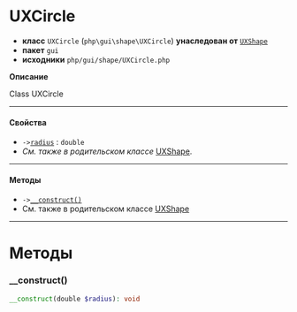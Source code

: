 # UXCircle

- **класс** `UXCircle` (`php\gui\shape\UXCircle`) **унаследован от** [`UXShape`](https://github.com/VenityStudio/android/tree/master/jphp-android-ext/api-docs/classes/php/gui/shape/UXShape.ru.md)
- **пакет** `gui`
- **исходники** `php/gui/shape/UXCircle.php`

**Описание**

Class UXCircle

---

#### Свойства

- `->`[`radius`](#prop-radius) : `double`
- *См. также в родительском классе* [UXShape](https://github.com/VenityStudio/android/tree/master/jphp-android-ext/api-docs/classes/php/gui/shape/UXShape.ru.md).

---

#### Методы

- `->`[`__construct()`](#method-__construct)
- См. также в родительском классе [UXShape](https://github.com/VenityStudio/android/tree/master/jphp-android-ext/api-docs/classes/php/gui/shape/UXShape.ru.md)

---
# Методы

<a name="method-__construct"></a>

### __construct()
```php
__construct(double $radius): void
```